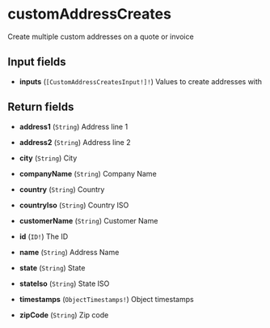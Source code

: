# customAddressCreates

Create multiple custom addresses on a quote or invoice

## Input fields

-   **inputs** (`[CustomAddressCreatesInput!]!`)
    Values to create addresses with

## Return fields

-   **address1** (`String`)
    Address line 1

-   **address2** (`String`)
    Address line 2

-   **city** (`String`)
    City

-   **companyName** (`String`)
    Company Name

-   **country** (`String`)
    Country

-   **countryIso** (`String`)
    Country ISO

-   **customerName** (`String`)
    Customer Name

-   **id** (`ID!`)
    The ID

-   **name** (`String`)
    Address Name

-   **state** (`String`)
    State

-   **stateIso** (`String`)
    State ISO

-   **timestamps** (`ObjectTimestamps!`)
    Object timestamps

-   **zipCode** (`String`)
    Zip code
